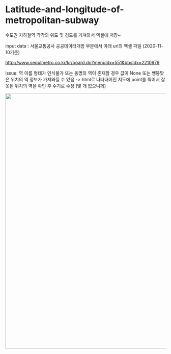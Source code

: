 # Latitude-and-longitude-of-metropolitan-subway
수도권 지하철역 각각의 위도 및 경도를 가져와서 엑셀에 저장~

input data : 서울교통공사 공공데이터개방 부분에서 아래 url의 엑셀 파일 (2020-11-10기준)

http://www.seoulmetro.co.kr/kr/board.do?menuIdx=551&bbsIdx=2210979

issue: 역 이름 형태가 인식불가 또는 동명의 역이 존재할 경우 값이 None 또는 쌩뚱맞은 위치의 역 정보가 가져와질 수 있음
-> html로 나타내어진 지도에 point를 찍어서 잘못된 위치의 역을 확인 후 수기로 수정 (몇 개 없으니께)

<img width="800" src="https://user-images.githubusercontent.com/57093610/103170791-72953580-488a-11eb-9d8e-f46aba529747.PNG">
